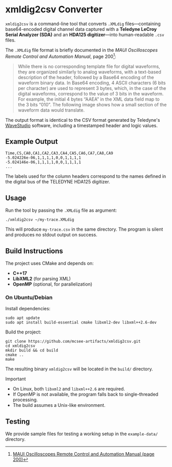 # xmldig2csv Converter

`xmldig2csv` is a command-line tool that converts `.XMLdig` files—containing base64-encoded digital channel data captured with a **Teledyne LeCroy Serial Analyzer (SDA)** and an **HDA125 digitizer**—into human-readable `.csv` files.

The `.XMLdig` file format is briefly documented in the *MAUI Oscilloscopes Remote Control and Automation Manual*, page 200[^1]:

> While there is no corresponding template file for digital waveforms, they are organized similarly to analog waveforms, with a text-based description of the header, followed by a Base64 encoding of the waveform binary data. 
In Base64 encoding, 4 ASCII characters (6 bits per character) are used to represent 3 bytes, which, in the case of the digital waveforms, correspond to the value of 3 bits in the waveform. For example, the initial 4 bytes “AAEA” in the XML data field map to the 3 bits “010”. The following image shows how a small section of the waveform data would translate.


The output format is identical to the CSV format generated by Teledyne's [WaveStudio](https://www.teledynelecroy.com/support/softwaredownload/wavestudio.aspx) software, including a timestamped header and logic values.

## Example Output

```
Time,CS,CA0,CA1,CA2,CA3,CA4,CA5,CA6,CA7,CA8,CA9
-5.024226e-06,1,1,1,1,0,0,1,1,1,1
-5.024146e-06,1,1,1,1,0,0,1,1,1,1
...
```

The labels used for the column headers correspond to the names defined in the digital bus of the TELEDYNE HDA125 digitizer.

## Usage

Run the tool by passing the `.XMLdig` file as argument:

```
./xmldig2csv ~/my-trace.XMLdig
```

This will produce `my-trace.csv` in the same directory. The program is silent and produces no stdout output on success.

## Build Instructions

The project uses CMake and depends on:

- **C++17**
- **LibXML2** (for parsing XML)
- **OpenMP** (optional, for parallelization)

### On Ubuntu/Debian

Install dependencies:

```
sudo apt update
sudo apt install build-essential cmake libxml2-dev libxml++2.6-dev
```

Build the project:

```
git clone https://github.com/mcsee-artifacts/xmldig2csv.git
cd xmldig2csv
mkdir build && cd build
cmake ..
make
```

The resulting binary `xmldig2csv` will be located in the `build/` directory.

> [!IMPORTANT]
> - On Linux, both `libxml2` and `libxml++2.6` are required.
> - If OpenMP is not available, the program falls back to single-threaded processing.
> - The build assumes a Unix-like environment.

## Testing

We provide sample files for testing a working setup in the `example-data/` directory.

[^1]: [MAUI Oscilloscopes Remote Control and Automation Manual (page 200)](https://cdn.teledynelecroy.com/files/manuals/maui-remote-control-and-automation-manual.pdf)
